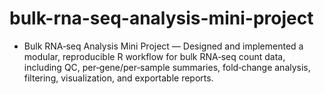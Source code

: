 # bulk-rna-seq-analysis-mini-project
- Bulk RNA‑seq Analysis Mini Project — Designed and implemented a modular, reproducible R workflow for bulk RNA‑seq count data, including QC, per‑gene/per‑sample summaries, fold‑change analysis, filtering, visualization, and exportable reports.
